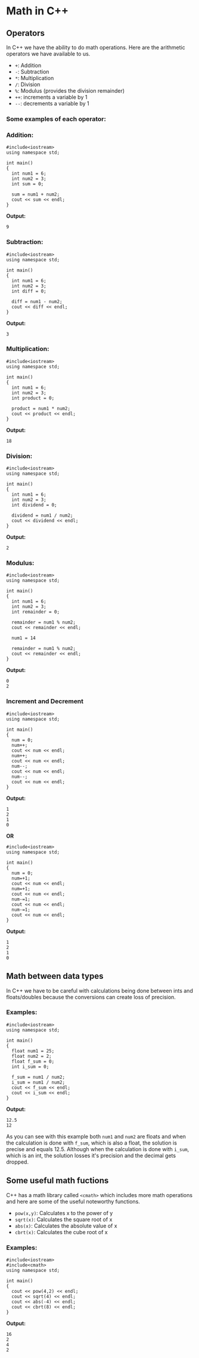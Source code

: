 # Math in C++

## Operators

In C++ we have the ability to do math operations. Here are the arithmetic operators we have available to us.

- ```+```: Addition
- ```-```: Subtraction
- ```*```: Multiplication
- ```/```: Division
- ```%```: Modulus (provides the division remainder)
- ```++```: increments a variable by 1
- ```--```: decrements a variable by 1

### Some examples of each operator:

### Addition:
```
#include<iostream>
using namespace std;

int main()
{
  int num1 = 6;
  int num2 = 3;
  int sum = 0;
  
  sum = num1 + num2;
  cout << sum << endl;
}
```

__Output:__

```9```

### Subtraction:
```
#include<iostream>
using namespace std;

int main()
{
  int num1 = 6;
  int num2 = 3;
  int diff = 0;
  
  diff = num1 - num2;
  cout << diff << endl;
}
```

__Output:__

```3```

### Multiplication:
```
#include<iostream>
using namespace std;

int main()
{
  int num1 = 6;
  int num2 = 3;
  int product = 0;
  
  product = num1 * num2;
  cout << product << endl;
}
```

__Output:__

```18```

### Division:
```
#include<iostream>
using namespace std;

int main()
{
  int num1 = 6;
  int num2 = 3;
  int dividend = 0;
  
  dividend = num1 / num2;
  cout << dividend << endl;
}
```

__Output:__

```2```

### Modulus:
```
#include<iostream>
using namespace std;

int main()
{
  int num1 = 6;
  int num2 = 3;
  int remainder = 0;
  
  remainder = num1 % num2;
  cout << remainder << endl;
  
  num1 = 14
  
  remainder = num1 % num2;
  cout << remainder << endl;
}
```

__Output:__

```
0
2
```

### Increment and Decrement
```
#include<iostream>
using namespace std;

int main()
{
  num = 0;
  num++;
  cout << num << endl;
  num++;
  cout << num << endl;
  num--;
  cout << num << endl;
  num--;
  cout << num << endl;
}
```

__Output:__

```
1
2
1
0
```

__OR__
```
#include<iostream>
using namespace std;

int main()
{
  num = 0;
  num=+1;
  cout << num << endl;
  num=+1;
  cout << num << endl;
  num-=1;
  cout << num << endl;
  num-=1;
  cout << num << endl;
}
```

__Output:__

```
1
2
1
0
```

## Math between data types
In C++ we have to be careful with calculations being done between ints and floats/doubles because the conversions can create loss of precision.
### Examples:
```
#include<iostream>
using namespace std;

int main()
{
  float num1 = 25;
  float num2 = 2;
  float f_sum = 0;
  int i_sum = 0;

  f_sum = num1 / num2;
  i_sum = num1 / num2;
  cout << f_sum << endl;
  cout << i_sum << endl;
}
```

__Output:__
```
12.5
12
```

As you can see with this example both ```num1``` and ```num2``` are floats and when the calculation is done with ```f_sum```, which is also a float, the solution is precise and equals 12.5. Although when the calculation is done with ```i_sum```, which is an int, the solution losses it's precision and the decimal gets dropped.

## Some useful math fuctions
C++ has a math library called ```<cmath>``` which includes more math operations and here are some of the useful noteworthy functions.

- ```pow(x,y)```: Calculates x to the power of y
- ```sqrt(x)```: Calculates the square root of x
- ```abs(x)```: Calculates the absolute value of x
- ```cbrt(x)```: Calculates the cube root of x

### Examples:
```
#include<iostream>
#include<cmath>
using namespace std;

int main()
{
  cout << pow(4,2) << endl;
  cout << sqrt(4) << endl;
  cout << abs(-4) << endl;
  cout << cbrt(8) << endl;
}
```

__Output:__
```
16
2
4
2
```
